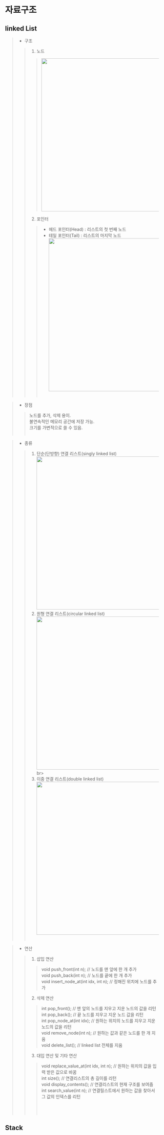 # 자료구조

## linked List<br>
> - 구조<br>
> > 1. 노드<br>
> > > <img src="https://user-images.githubusercontent.com/53934639/116224092-31a32400-a78b-11eb-9497-6d1e3f90a11b.PNG" width="500px"><br>
> > 2. 포인터
> > > - 헤드 포인터(Head) : 리스트의 첫 번째 노드<br>
> > > - 테일 포인터(Tail) : 리스트의 마지막 노드<br>
> > > <img src="https://user-images.githubusercontent.com/53934639/116224142-3f58a980-a78b-11eb-9d78-9711b70b7b82.PNG" width="500px"><br><br>

> - 장점<br>
> > 노드를 추가, 삭제 용이.<br>
> > 불연속적인 메모리 공간에 저장 가능.<br>
> > 크기를 가변적으로 쓸 수 있음.<br><br>

> - 종류<br>
> > 1. 단순(단방향) 연결 리스트(singly linked list)<br>
> > <img src="https://user-images.githubusercontent.com/53934639/116212669-06ff9e00-a780-11eb-8b47-aa4b904e8164.PNG" width="500px"><br>
> > 2. 원형 연결 리스트(circular linked list)<br>
> > <img src = "https://user-images.githubusercontent.com/53934639/116223979-0caeb100-a78b-11eb-9407-3062873a640e.PNG" width="500px">br>
> > 3. 이중 연결 리스트(double linked list)<br>
> > <img src ="https://user-images.githubusercontent.com/53934639/116224047-23ed9e80-a78b-11eb-823f-b542e496dd64.PNG" width="500px"><br><br>

> - 연산<br>
> > 1. 삽입 연산 <br>
> > > void push_front(int n); // 노드를 맨 앞에 한 개 추가<br>
> > > void push_back(int n);  // 노드를 끝에 한 개 추가<br>
> > > void insert_node_at(int idx, int n);  // 정해진 위치에 노드를 추가<br>
> > 2. 삭제 연산 <br>
> > > int pop_front();  // 맨 앞의 노드를 지우고 지운 노드의 값을 리턴<br>
> > > int pop_back(); // 끝 노드를 지우고 지운 노드 값을 리턴<br>
> > > int pop_node_at(int idx); // 원하는 위치의 노드를 지우고 지운 노드의 값을 리턴<br>
> > > void remove_node(int n);  // 원하는 값과 같은 노드를 한 개 지움<br>
> > > void delete_list(); // linked list 전체를 지움<br>
> > 3. 대입 연산 및 기타 연산 <br>
> > > void replace_value_at(int idx, int n);  // 원하는 위치의 값을 입력 받은 값으로 바꿈<br>
> > > int size(); // 연결리스트의 총 길이를 리턴<br>
> > > void display_contents();  // 연결리스트의 현재 구조를 보여줌<br>
> > > int search_value(int n);  // 연결릴스트에서 원하는 값을 찾아서 그 값의 인덱스를 리턴<br>
<br><br><br>


## Stack<br>

